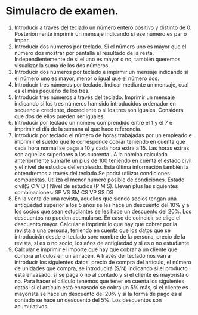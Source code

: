 # Simulacro de examen.

1. Introducir a través del teclado un número entero positivo y distinto de 0. Posteriormente imprimir un mensaje indicando si ese número es par o impar.
2. Introducir dos números por teclado. Si el número uno es mayor que el número dos mostrar por pantalla el resultado de la resta. Independientemente de si el uno es mayor o no, también queremos visualizar la suma de los dos números.
3. Introducir dos números por teclado e impirmir un mensaje indicando si el número uno es mayor, menor o igual que el número dos.
4. Introducir tres números por teclado. Indicar mediante un mensaje, cual es el más pequeño de los tres.
5. Introducir tres números a través del teclado. Imprimir un mensaje indicando si los tres números han sido introducidos ordenador en secuencia creciente, decreciente o si los tres son iguales. Considera que dos de ellos pueden ser iguales.
6. Introducir por teclado un número comprendido entre el 1 y el 7 e imprimir el día de la semana al que hace referencia.
7. Introducir por teclado el número de horas trabajadas por un empleado e imprimir el sueldo que le corresponde cobrar teniendo en cuenta que cada hora normal se paga a 10 y cada hora extra a 15. Las horas extras son aquellas superiores a las cuarenta.. A la nómina calculada anteriormente sumarle un plus de 100 teniendo en cuenta el estado civil y el nivel de estudios del empleado. Esta última información también la obtendremos a través del teclado.Se podrá utilizar condiciones compuestas. Utiliza el menor numero posible de condiciones. Estado civil(S C V D ) Nivel de estudios (P M S). Llevan plus las siguientes combinaciones: SP VS SM CS VP SS DS
8. En la venta de una revista, aquellos que siendo socios tengan una antigüedad superior a los 5 años se les hace un descuento del 10% y a los socios que sean estudiantes se les hace un descuento del 20%. Los descuentos no pueden acumularse. En caso de coincidir se elige el descuento mayor. Calcular e imprimir lo que hay que cobrar por la revista a una persona, teniendo en cuenta que los datos que se introducirán desde el teclado son: nombre de la persona, precio de la revista, si es o no socio, los años de antigüedad y si es o no estudiante.
9. Calcular e imprimir el importe que hay que cobrar a un cliente que compra artículos en un almacén. A través del teclado nos van a introducir los siguientes datos: precio de compra del artículo, el número de unidades que compra, se introducirá (S/N) indicando si el producto está envasado, si se paga o no al contado y si el cliente es mayorista o no. Para hacer el cálculo tenemos que tener en cuenta los siguientes datos: si el artículo está encasado se cobra un 5% más, si el cliente es mayorista se hace un descuento del 20% y si la forma de pago es al contado se hace un descuento del 5%. Los descuentos son acumulativos.
